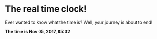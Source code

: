 # The real time clock!

Ever wanted to know what the time is? Well, your journey is about to end!

**The time is Nov 05, 2017, 05:32**